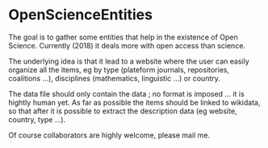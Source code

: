 # OpenScienceEntities
The goal is to gather some entities that help in the existence of Open Science. Currently (2018) it deals more with open access than science. 

The underlying idea is that it lead to a website where the user can easily organize all the items, eg by type (plateform journals, repositories, coalitions ...), disciplines (mathematics, linguistic ...) or country.

The data file should only contain the data ; no format is imposed ... it is hightly human yet.
As far as possible the items should be linked to wikidata, so that after it is possible to extract the description data (eg website, country, type ...).

Of course collaborators are highly welcome, please mail me.

